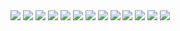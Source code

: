 <img src="Progetto_Data_Science_Rasa_page-0004.jpg">
<img src="Progetto_Data_Science_Rasa_page-0005.jpg">
<img src="Progetto_Data_Science_Rasa_page-0006.jpg">
<img src="Progetto_Data_Science_Rasa_page-0007.jpg">
<img src="Progetto_Data_Science_Rasa_page-0008.jpg">
<img src="Progetto_Data_Science_Rasa_page-0009.jpg">
<img src="Progetto_Data_Science_Rasa_page-0010.jpg">
<img src="Progetto_Data_Science_Rasa_page-0011.jpg">
<img src="Progetto_Data_Science_Rasa_page-0012.jpg">
<img src="Progetto_Data_Science_Rasa_page-0013.jpg">
<img src="Progetto_Data_Science_Rasa_page-0014.jpg">
<img src="Progetto_Data_Science_Rasa_page-0015.jpg">
<img src="Progetto_Data_Science_Rasa_page-0016.jpg">
